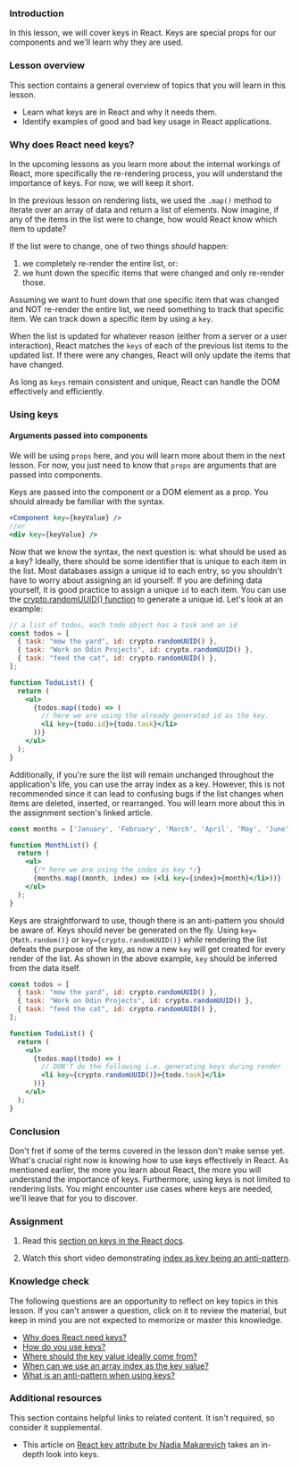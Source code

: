 ### Introduction

In this lesson, we will cover keys in React. Keys are special props for our components and we'll learn why they are used.

### Lesson overview

This section contains a general overview of topics that you will learn in this lesson.

- Learn what keys are in React and why it needs them.
- Identify examples of good and bad key usage in React applications.

### Why does React need keys?

In the upcoming lessons as you learn more about the internal workings of React, more specifically the re-rendering process, you will understand the importance of keys. For now, we will keep it short.

In the previous lesson on rendering lists, we used the `.map()` method to iterate over an array of data and return a list of elements. Now imagine, if any of the items in the list were to change, how would React know which item to update?

If the list were to change, one of two things *should* happen:

1. we completely re-render the entire list, or:
1. we hunt down the specific items that were changed and only re-render those.

Assuming we want to hunt down that one specific item that was changed and NOT re-render the entire list, we need something to track that specific item. We can track down a specific item by using a `key`.

When the list is updated for whatever reason (either from a server or a user interaction), React matches the `keys` of each of the previous list items to the updated list. If there were any changes, React will only update the items that have changed.

As long as `keys` remain consistent and unique, React can handle the DOM effectively and efficiently.

### Using keys

<div class="lesson-note" markdown="1">

#### Arguments passed into components

We will be using `props` here, and you will learn more about them in the next lesson. For now, you just need to know that `props` are arguments that are passed into components.

</div>

Keys are passed into the component or a DOM element as a prop. You should already be familiar with the syntax.

```jsx
<Component key={keyValue} />
//or
<div key={keyValue} />
```

<span id="keys-from-data">Now that we know the syntax, the next question is: what should be used as a key? Ideally, there should be some identifier that is unique to each item in the list. Most databases assign a unique id to each entry, so you shouldn't have to worry about assigning an id yourself. If you are defining data yourself, it is good practice to assign a unique `id` to each item. You can use the [crypto.randomUUID() function](https://developer.mozilla.org/en-US/docs/Web/API/Crypto/randomUUID) to generate a unique id. Let's look at an example:</span>

```jsx
// a list of todos, each todo object has a task and an id
const todos = [
  { task: "mow the yard", id: crypto.randomUUID() },
  { task: "Work on Odin Projects", id: crypto.randomUUID() },
  { task: "feed the cat", id: crypto.randomUUID() },
];

function TodoList() {
  return (
    <ul>
      {todos.map((todo) => (
        // here we are using the already generated id as the key.
        <li key={todo.id}>{todo.task}</li>
      ))}
    </ul>
  );
}
```

<span id="index-as-key">Additionally, if you're sure the list will remain unchanged throughout the application's life,  you can use the array index as a key. However, this is not recommended since it can lead to confusing bugs if the list changes when items are deleted, inserted, or rearranged. You will learn more about this in the assignment section's linked article.</span>

```jsx
const months = ['January', 'February', 'March', 'April', 'May', 'June', 'July', 'August', 'September', 'October', 'November', 'December'];

function MonthList() {
  return (
    <ul>
      {/* here we are using the index as key */}
      {months.map((month, index) => (<li key={index}>{month}</li>))}
    </ul>
  );
}
```

<span id="anti-pattern">Keys are straightforward to use, though there is an anti-pattern you should be aware of. Keys should never be generated on the fly. Using `key={Math.random()}` or `key={crypto.randomUUID()}` *while* rendering the list defeats the purpose of the key, as now a new `key` will get created for every render of the list. As shown in the above example, `key` should be inferred from the data itself.</span>

```jsx
const todos = [
  { task: "mow the yard", id: crypto.randomUUID() },
  { task: "Work on Odin Projects", id: crypto.randomUUID() },
  { task: "feed the cat", id: crypto.randomUUID() },
];

function TodoList() {
  return (
    <ul>
      {todos.map((todo) => (
        // DON'T do the following i.e. generating keys during render
        <li key={crypto.randomUUID()}>{todo.task}</li>
      ))}
    </ul>
  );
}
```

### Conclusion

Don't fret if some of the terms covered in the lesson don't make sense yet. What's crucial right now is knowing how to use keys effectively in React. As mentioned earlier, the more you learn about React, the more you will understand the importance of keys. Furthermore, using keys is not limited to rendering lists. You might encounter use cases where keys are needed, we'll leave that for you to discover.

### Assignment

<div class="lesson-content__panel" markdown="1">

1. Read this [section on keys in the React docs](https://react.dev/learn/rendering-lists#keeping-list-items-in-order-with-key).

1. Watch this short video demonstrating [index as key being an anti-pattern](https://youtu.be/xlPxnc5uUPQ).

</div>

### Knowledge check

The following questions are an opportunity to reflect on key topics in this lesson. If you can't answer a question, click on it to review the material, but keep in mind you are not expected to memorize or master this knowledge.

- [Why does React need keys?](#why-does-react-need-keys)
- [How do you use keys?](#using-keys)
- [Where should the key value ideally come from?](#keys-from-data)
- [When can we use an array index as the key value?](#index-as-key)
- [What is an anti-pattern when using keys?](#anti-pattern)

### Additional resources

This section contains helpful links to related content. It isn't required, so consider it supplemental.

- This article on [React key attribute by Nadia Makarevich](https://www.developerway.com/posts/react-key-attribute) takes an in-depth look into keys.

